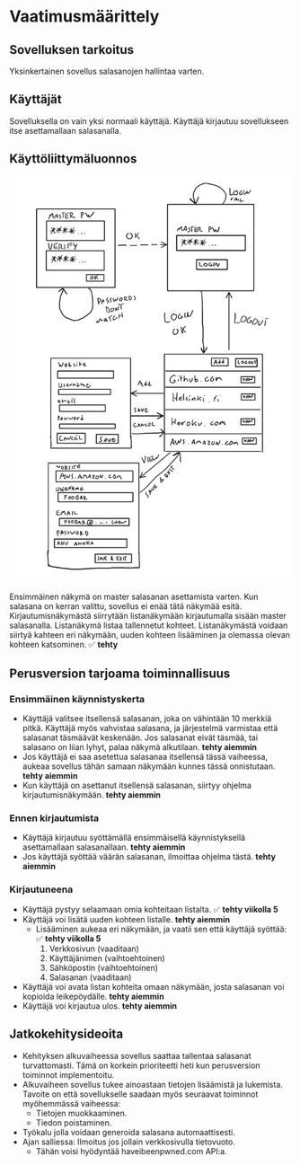 # Vaatimusmäärittely

## Sovelluksen tarkoitus

Yksinkertainen sovellus salasanojen hallintaa varten.

## Käyttäjät

Sovelluksella on vain yksi normaali käyttäjä. Käyttäjä kirjautuu sovellukseen itse asettamallaan salasanalla.

## Käyttöliittymäluonnos

![user interface](/dokumentaatio/ui.png "user interface")


Ensimmäinen näkymä on master salasanan asettamista varten. Kun salasana on kerran valittu, sovellus ei enää tätä näkymää esitä. Kirjautumisnäkymästä siirrytään listanäkymään kirjautumalla sisään master salasanalla. Listanäkymä listaa tallennetut kohteet. Listanäkymästä voidaan siirtyä kahteen eri näkymään, uuden kohteen lisääminen ja olemassa olevan kohteen katsominen. ✅ **tehty**

## Perusversion tarjoama toiminnallisuus

### Ensimmäinen käynnistyskerta

- Käyttäjä valitsee itsellensä salasanan, joka on vähintään 10 merkkiä pitkä. Käyttäjä myös vahvistaa salasana, ja järjestelmä varmistaa että salasanat täsmäävät keskenään. Jos salasanat eivät täsmää, tai salasano on liian lyhyt, palaa näkymä alkutilaan. **tehty aiemmin**
- Jos käyttäjä ei saa asetettua salasanaa itsellensä tässä vaiheessa, aukeaa sovellus tähän samaan näkymään kunnes tässä onnistutaan. **tehty aiemmin**
- Kun käyttäjä on asettanut itsellensä salasanan, siirtyy ohjelma kirjautumisnäkymään. **tehty aiemmin**

### Ennen kirjautumista

- Käyttäjä kirjautuu syöttämällä ensimmäisellä käynnistyksellä asettamallaan salasanallaan. **tehty aiemmin**
- Jos käyttäjä syöttää väärän salasanan, ilmoittaa ohjelma tästä. **tehty aiemmin**

### Kirjautuneena

- Käyttäjä pystyy selaamaan omia kohteitaan listalta. ✅ **tehty viikolla 5**
- Käyttäjä voi lisätä uuden kohteen listalle. **tehty aiemmin**
    - Lisääminen aukeaa eri näkymään, ja vaatii sen että käyttäjä syöttää: ✅ **tehty viikolla 5**
        1. Verkkosivun (vaaditaan)
        1. Käyttäjänimen (vaihtoehtoinen)
        1. Sähköpostin (vaihtoehtoinen)
        1. Salasanan (vaaditaan)
- Käyttäjä voi avata listan kohteita omaan näkymään, josta salasanan voi kopioida leikepöydälle. **tehty aiemmin**
- Käyttäjä voi kirjautua ulos. **tehty aiemmin**

## Jatkokehitysideoita

- Kehityksen alkuvaiheessa sovellus saattaa tallentaa salasanat turvattomasti. Tämä on korkein prioriteetti heti kun perusversion toiminnot implementoitu.
- Alkuvaiheen sovellus tukee ainoastaan tietojen lisäämistä ja lukemista. Tavoite on että sovellukselle saadaan myös seuraavat toiminnot myöhemmässä vaiheessa:
    - Tietojen muokkaaminen.
    - Tiedon poistaminen.
- Työkalu jolla voidaan generoida salasana automaattisesti.
- Ajan salliessa: Ilmoitus jos jollain verkkosivulla tietovuoto.
    - Tähän voisi hyödyntää haveibeenpwned.com API:a.